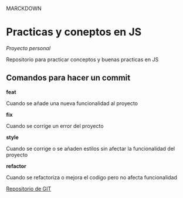 MARCKDOWN
# Practicas y coneptos en JS

_Proyecto personal_

Repositorio para practicar conceptos y buenas practicas en JS

## Comandos para hacer un commit

__feat__

Cuando se añade una nueva funcionalidad al proyecto

__fix__

Cuando se corrige un error del proyecto

__style__

Cuando se corrige o se añaden estilos sin afectar la funcionalidad del proyecto

__refactor__

Cuando se refactoriza o mejora el codigo pero no afecta funcionalidad


[Repositorio de GIT](https://github.com/GustavoGV99/Practicas)